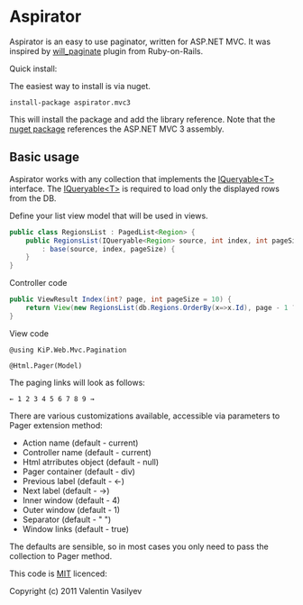 # Aspirator 
Aspirator is an easy to use paginator, written for ASP.NET MVC.
It was inspired by [will_paginate] plugin from Ruby-on-Rails.

Quick install:

The easiest way to install is via nuget.

```c-sharp
install-package aspirator.mvc3
```

This will install the package and add the library reference.
Note that the [nuget package][nuget_package] references the ASP.NET MVC 3 assembly.

## Basic usage

Aspirator works with any collection that implements the [IQueryable&lt;T&gt;][iqueryable] interface.
The [IQueryable&lt;T&gt;][iqueryable] is required to load only the displayed rows from the DB.


Define your list view model that will be used in views.

``` java
public class RegionsList : PagedList<Region> {
	public RegionsList(IQueryable<Region> source, int index, int pageSize)
	    : base(source, index, pageSize) {
	}
}
```

Controller code

``` java
public ViewResult Index(int? page, int pageSize = 10) {
    return View(new RegionsList(db.Regions.OrderBy(x=>x.Id), page - 1 ?? 0, pageSize));
}
```

View code

``` c-sharp
@using KiP.Web.Mvc.Pagination
```

``` razor
@Html.Pager(Model)
```

The paging links will look as follows:

```
← 1 2 3 4 5 6 7 8 9 →
```

There are various customizations available, accessible via parameters to Pager extension method: 

* Action name (default - current)
* Controller name (default - current)
* Html atrributes object (default - null)
* Pager container (default - div)
* Previous label (default - &larr;)
* Next label (default - &rarr;)
* Inner window  (default - 4)
* Outer window (default - 1)
* Separator (default - " ")
* Window links (default - true)

The defaults are sensible, so in most cases you only need to pass the collection to Pager method.

This code is [MIT][mit] licenced:

Copyright (c) 2011 Valentin Vasilyev


[nuget_package]: http://nuget.org/List/Packages/Aspirator.MVC3
[iqueryable]: http://msdn.microsoft.com/en-us/library/system.linq.iqueryable.aspx
[mit]: http://www.opensource.org/licenses/mit-license.php
[will_paginate]: https://github.com/mislav/will_paginate